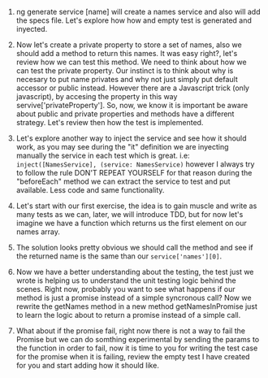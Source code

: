 1. ng generate service [name] will create a names service and also will add the specs file.
Let's explore how how and empty test is generated and inyected.

2. Now let's create a private property to store a set of names, also we should add a method to return this names. It was easy right?, let's review how we can test this method. We need to think about how we can test the private property. Our instinct is to think about why is necesary to put name privates and why not just simply put default accessor or public instead. However there are a Javascript trick (only javascript), by accesing the property in this way servive['privateProperty']. So, now, we know it is important be aware about public and private properties and methods have a different strategy. Let's review then how the test is implemented.

3. Let's explore another way to inject the service and see how it should work, as you may see during the "it" definition we are inyecting manually the service in each test which is great. i.e: `inject([NamesService], (service: NamesService)` however I always try to follow the rule DON'T REPEAT YOURSELF for that reason during the "beforeEach" method we can extract the service to test and put available. Less code and same functionality.

4. Let's start with our first exercise, the idea is to gain muscle and write as many tests as we can, later, we will introduce TDD, but for now let's imagine we have a function which returns us the first element on our names array.

5. The solution looks pretty obvious we should call the method and see if the returned name is the same than our `service['names'][0]`.

6. Now we have a better understanding about the testing, the test just we wrote is helping us to understand the unit testing logic behind the scenes. Right now, probably you want to see what happens if our method is just a promise instead of a simple syncronous call? Now we rewrite the getNames method in a new method getNamesInPromise just to learn the logic about to return a promise instead of a simple call.

7. What about if the promise fail, right now there is not a way to fail the Promise but we can do somthing experimental by sending the params to the function in order to fail, now it is time to you for writing the test case for the promise when it is failing, review the empty test I have created for you and start adding how it should like.